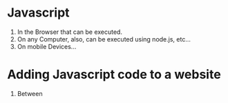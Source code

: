 # Javascript

1. In the Browser that can be executed.
2. On any Computer, also, can be executed using node.js, etc...
3. On mobile Devices...

# Adding Javascript code to a website

1. Between <script> tag
2. Via <script> import

<br/>

# import & export

## import

- `import` : 다른 모듈에서 내보낸 변수, 함수, 클래스 등을 현재 파일에서 사용할 수 있게 가져오는 데 사용된다.

```javascript
import { add, subtract } from './math';
//main.js파일
console.log(add(5, 3));      // 8
console.log(subtract(8, 3)); // 5
```

위의 코드에서 `main.js` 파일에서 `math.js` 모듈에서 내보낸 add와 subtract 함수를 가져와 사용하고 있다.

## export

```javascript
//math.js
export const add = (a, b) => a + b;
export const subtract = (a, b) => a - b;
```

위의 코드에서 `add`와 `subtract` 함수를 `math.js` 모듈에서 내보내고 있다.

## export default

- 모듈은 export default라는 특별한 문법을 지원한다. export default를 사용하면 `해당 모듈엔 개체가 하나만 있다`는 사실을 명시한다.

```javascript
export default App
```
<br/>
<br/>

## Variables

1. `Reusability`
2. `Readability`

## function

```javascript
function combine(a,b,c){
    return a*b/c;
}
```

## 익명함수 export

```javascript
export default function(userName,message){
    return userName+message;
}
```

또는

```javascript
export default (userName,message)=>{
    return userName+message;
}
```
## 화살표 함수

- 화살표 함수를 다룰 때에는 `구문 단축키`를 사용할 수 있다.
1. 화살표 함수가 정확히 하나의 매개변수만 사용하는 경우, 묶는 괄호를 생략할 수 있다.
    - 함수에 매개변수가 없는 경우에는 괄호를 생략할 수 없다.
    - 함수가 둘 이상의 매개변수를 받는 경우에도 괄호를 생략하면 안된다.
      
```javascript
const whatIsYourName = userName => {
    return userName;
}
```

2. 화살표 함수에 반환문 외에 다른 구문이 없으면, `return`과 중괄호를 생략할 수 있다.

```javascript
const plusThree = number => number+3;
```

3. 객체만 반환하는 경우
    - 자바스크립트는 중괄호를 js 객체를 생성하는 코드가 아니라, 함수 본문 wrapper로 생각한다.
    - 객체를 생성하고 반환하려면, 객체와 중괄호를 추가 괄호로 감싸야한다.
    - 자바스크립트는 이를 중괄호가 함수 본문을 정의하는 것이 아닌, 객체를 생성하기 위한 것이라고 이해한다.
    - 따라서, 객체가 반환된다.
      
```javascript
const MakeAge = (number) => {
    return ({age:number});
}
```

<br/>

## 배열

- map은 기존 배열 수정 x, 새로운 원소로 반환

```javascript
myArray.findIndex(item=>item==='the index of item which i wanna find');

myArray.map((item)=>{
    return item+'!';
});

myArray.map(item=>item+'?');

const newArray=myArray.map((item)=>{
    return {text:item};
});

const newArray2=myArray.map(item=>({text:item}));
```


















